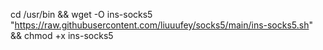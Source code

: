 cd /usr/bin && wget -O ins-socks5 "https://raw.githubusercontent.com/liuuufey/socks5/main/ins-socks5.sh" && chmod +x ins-socks5
